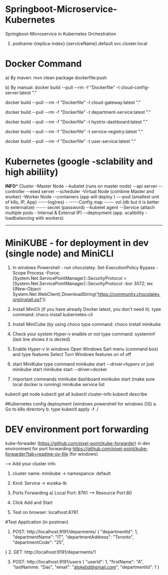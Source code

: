 # Springboot-Microservice-Kubernetes
Springboot-Microservice in Kubernetes Orchestration 
1. podname-{replica-index}.{serviceName}.default.svc.cluster.local 


# Docker Command
a) By maven:
mvn clean package dockerfile:push


b) By manual:
docker build --pull --rm -f "Dockerfile" -t cloud-config-server:latest "."

docker build --pull --rm -f "Dockerfile" -t cloud-gateway:latest "."

docker build --pull --rm -f "Dockerfile" -t department-service:latest "."

docker build --pull --rm -f "Dockerfile" -t hystrix-dashboard:latest "."

docker build --pull --rm -f "Dockerfile" -t service-registry:latest "."

docker build --pull --rm -f "Dockerfile" -t user-service:latest "."

# Kubernetes (google -sclability and high abiliity)
************INFO*************
Cluster
-Master Node
--kubelet (runs on master node)
--api server
--controller
--exed server
--scheduler
-Virtual Node (combine Master and worker)
-Worker Node
--containers (app will deploy )
---pod (smallest unit of k8s, IP, App)
-----Ing(res) - 
-----Config map 
----- vol (db but it is better to externalize)
----- secret (password)
--kubelet agent
--Service (attach multiple pods - Internal & External IP)
--deployment (app. scalibility - loadbalancing with workers)
************
# MiniKUBE - for deployment in dev (single node) and MiniCLI
1. In windows Powershell - run chocolatey.
Set-ExecutionPolicy Bypass -Scope Process -Force; [System.Net.ServicePointManager]::SecurityProtocol = [System.Net.ServicePointManager]::SecurityProtocol -bor 3072; iex ((New-Object System.Net.WebClient).DownloadString('https://community.chocolatey.org/install.ps1'))

2. Install MiniCli (if you have already Docker latest, you don't need it).
type command: choco install kubernetes-cli

3. Install MiniCube (by using choco 
type command: choco install minikube
4. Check your system Hyper-v enalble or not
type command: systeminf (last line shows it is dected)

5. Enable Hyper-v in windows
Open Windows Sart menu (command box) and type features
Select Turn Windows features on of off

6. start MiniKube
type command minikube start --driver=hyperv or just minikube start
minikube start --driver=docker

7. important commands
minikube dashboard
minikube start (make sure local docker is running)
minikube service list

kubectl get node
kubectl get all
kubectl cluster-info
kubectl describe

#Kubernetes config deployment (windows powershell for windows OS)
a. Go to k8s directory 
b. type kubectl apply -f ./

# DEV environment port forwarding 
 kube-forwader (https://github.com/pixel-point/kube-forwarder) in dev environment for port forwarding
https://github.com/pixel-point/kube-forwarder?tab=readme-ov-file (for windows)

--> Add your cluster info
1) cluster name: minikube -> namespance: default
2) Kind: Service -> eureka-lb
3) Ports Forwarding
   a) Local Port: 8761 --> Resource Port:80
4) Click Add and Start 

5) Test on browser: localhost:8761


#Test Application (in postman)
1. POST: http://localhost:9191/deparments/
{
  "departmentId": 1,
  "departmentName": "IT",
  "departmentAddress": "Toronto",
  "departmentCode": "25",

}
2. GET: http://localhost:9191/deparments/1

3. POST: http://localhost:9191/users
{
  "userId": 1,
  "firstName": "A",
   "lastNamme: "Das",
   "email": "alokebd@gmail.com",
   "departmentId": 1
}



